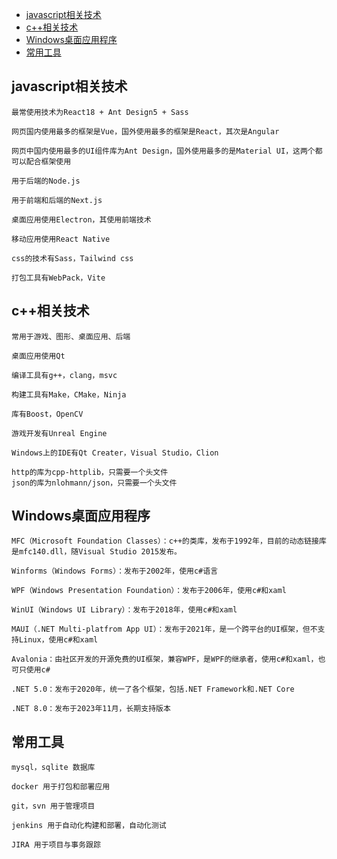 - [javascript相关技术](#javascript相关技术)
- [c++相关技术](#c++相关技术)
- [Windows桌面应用程序](#Windows桌面应用程序)
- [常用工具](#常用工具)

## javascript相关技术
```
最常使用技术为React18 + Ant Design5 + Sass

网页国内使用最多的框架是Vue，国外使用最多的框架是React，其次是Angular

网页中国内使用最多的UI组件库为Ant Design，国外使用最多的是Material UI，这两个都可以配合框架使用

用于后端的Node.js

用于前端和后端的Next.js

桌面应用使用Electron，其使用前端技术

移动应用使用React Native

css的技术有Sass，Tailwind css

打包工具有WebPack，Vite
```
## c++相关技术
```
常用于游戏、图形、桌面应用、后端

桌面应用使用Qt

编译工具有g++，clang，msvc

构建工具有Make，CMake，Ninja

库有Boost，OpenCV

游戏开发有Unreal Engine

Windows上的IDE有Qt Creater，Visual Studio，Clion

http的库为cpp-httplib，只需要一个头文件
json的库为nlohmann/json，只需要一个头文件
```
## Windows桌面应用程序
```
MFC（Microsoft Foundation Classes）：c++的类库，发布于1992年，目前的动态链接库是mfc140.dll，随Visual Studio 2015发布。

Winforms（Windows Forms）：发布于2002年，使用c#语言

WPF（Windows Presentation Foundation）：发布于2006年，使用c#和xaml

WinUI（Windows UI Library）：发布于2018年，使用c#和xaml

MAUI（.NET Multi-platfrom App UI）：发布于2021年，是一个跨平台的UI框架，但不支持Linux，使用c#和xaml

Avalonia：由社区开发的开源免费的UI框架，兼容WPF，是WPF的继承者，使用c#和xaml，也可只使用c#

.NET 5.0：发布于2020年，统一了各个框架，包括.NET Framework和.NET Core

.NET 8.0：发布于2023年11月，长期支持版本
```
## 常用工具
```
mysql，sqlite 数据库

docker 用于打包和部署应用

git，svn 用于管理项目

jenkins 用于自动化构建和部署，自动化测试

JIRA 用于项目与事务跟踪
```
